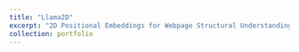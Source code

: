```yaml
---
title: "Llama2D"
excerpt: "2D Positional Embeddings for Webpage Structural Understanding"
collection: portfolio
---
```

